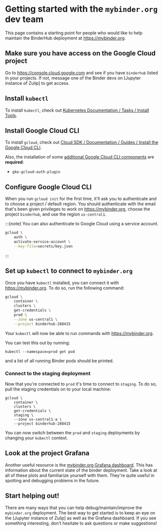 # Getting started with the `mybinder.org` dev team

This page contains a starting point for people who would like to help
maintain the BinderHub deployment at <https://mybinder.org>.

## Make sure you have access on the Google Cloud project

Go to <https://console.cloud.google.com> and see if you have `binderhub` listed
in your projects. If not, message one of the Binder devs on [Jupyter instance of Zulip]
to get access.

## Install `kubectl`

To install `kubectl`, check out [Kubernetes Documentation / Tasks / Install Tools](https://kubernetes.io/docs/tasks/tools/#kubectl).

## Install Google Cloud CLI

To install `gcloud`, check out [Cloud SDK / Documentation / Guides / Install the Google Cloud CLI](https://cloud.google.com/sdk/docs/install-sdk).

Also, the installation of some [additional Google Cloud CLI components](https://cloud.google.com/sdk/docs/components#additional_components) are **required**:

- `gke-gcloud-auth-plugin`

## Configure Google Cloud CLI

When you run `gcloud init` for the first time, it'll ask you to authenticate
and to choose a project / default region. You should authenticate with
the email that's been given privileges to work on <https://mybinder.org>, choose
the project `binderhub`, and use the region `us-central1`.

:::{note}
You can also authenticate to Google Cloud using a service account.

```bash
gcloud \
    auth \
    activate-service-account \
    --key-file=secrets/key.json
```

:::

## Set up `kubectl` to connect to `mybinder.org`

Once you have `kubectl` installed, you can connect it with <https://mybinder.org>.
To do so, run the following command:

```bash
gcloud \
    container \
    clusters \
    get-credentials \
    prod \
    --zone us-central1 \
    --project binderhub-288415
```

Your `kubectl` will now be able to run commands with <https://mybinder.org>.

You can test this out by running:

```
kubectl --namespace=prod get pod
```

and a list of all running Binder pods should be printed.

### Connect to the staging deployment

Now that you're connected to `prod` it's time to connect to `staging`. To do so,
pull the staging credentials on to your local machine:

```
gcloud \
    container \
    clusters \
    get-credentials \
    staging \
    --zone us-central1-a \
    --project binderhub-288415
```

You can now switch between the `prod` and `staging` deployments by changing your
`kubectl` context.

## Look at the project Grafana

Another useful resource is the [mybinder.org Grafana dashboard](https://grafana.mybinder.org/?orgId=1).
This has information about the current state of the binder deployment. Take a
look at all of these plots and familiarize yourself with them. They're quite
useful in spotting and debugging problems in the future.

## Start helping out!

There are many ways that you can help debug/maintain/improve the `mybinder.org`
deployment. The best way to get started is to keep an eye on the [Jupyter instance of Zulip]
as well as the Grafana dashboard. If you see something interesting, don't hesitate
to ask questions or make suggestions!
